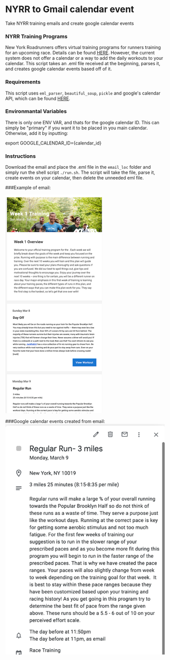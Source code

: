 # NYRR to Gmail calendar event
Take NYRR training emails and create google calendar events

### NYRR Training Programs
New York Roadrunners offers virtual training programs for runners training 
for an upcoming race. Details can be found [HERE](https://www.nyrr.org/train/virtual-training). 
However, the current system does not offer a calendar or a way to add the daily workouts to your calendar. 
This script takes an .eml file received at the beginning, parses it, and creates google calendar events 
based off of it.

### Requirements
This script uses `eml_parser`, `beautiful_soup`, `pickle` and google's calendar API, which can be found [HERE](https://developers.google.com/calendar).

### Environmantal Variables
There is only one ENV VAR, and thats for the google calendar ID. This can simply be "primary" if you want it to be 
placed in you main calendar. Otherwise, add it by inputting:

export GOOGLE_CALENDAR_ID={calendar_id}

### Instructions
Download the email and place the .eml file in the `email_loc` folder and simply run the shell script `./run.sh`. The 
script will take the file, parse it, create events on your calendar, then delete the unneeded eml file.


###Example of email: 

![blah](https://raw.githubusercontent.com/cjtamayo/nyrr_email_to_calendar/master/images/nyrr_email_screenshot0.png "original email")


###Google calendar events created from email:
![alt text](https://raw.githubusercontent.com/cjtamayo/nyrr_email_to_calendar/master/images/nyrr_email_screenshot1.png "relevant calendar event")





